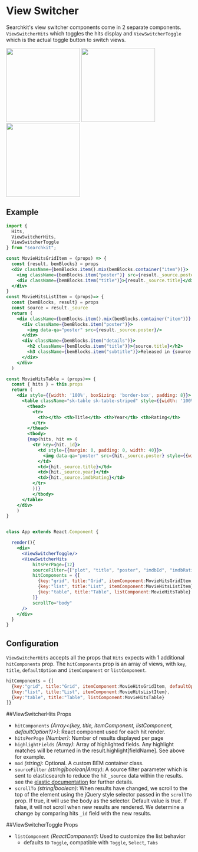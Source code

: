 # View Switcher
Searchkit's view switcher components come in 2 separate components. `ViewSwitcherHits` which toggles the hits display and `ViewSwitcherToggle` which is the actual toggle button to switch views.

<img src="./assets/view-switch-grid.png" height="200px"/>
<img src="./assets/view-switch-list.png" height="200px"/>
<img src="./assets/view-switch-table.png" height="200px"/>


## Example
```jsx
import {
  Hits,
  ViewSwitcherHits,
  ViewSwitcherToggle  
} from "searchkit";

const MovieHitsGridItem = (props) => {
  const {result, bemBlocks} = props
  <div className={bemBlocks.item().mix(bemBlocks.container("item"))}>
    <img className={bemBlocks.item("poster")} src={result._source.poster}/>
    <div className={bemBlocks.item("title")}>{result._source.title}</div>
  </div>
}
const MovieHitsListItem = (props)=> {
  const {bemBlocks, result} = props  
  const source = result._source
  return (
    <div className={bemBlocks.item().mix(bemBlocks.container("item"))} data-qa="hit">
      <div className={bemBlocks.item("poster")}>
        <img data-qa="poster" src={result._source.poster}/>
      </div>
      <div className={bemBlocks.item("details")}>
        <h2 className={bemBlocks.item("title")}>{source.title}</h2>
        <h3 className={bemBlocks.item("subtitle")}>Released in {source.year}, rated {source.imdbRating}/10</h3>        
      </div>
    </div>
  )

const MovieHitsTable = (props)=> {  
  const { hits } = this.props
  return (
    <div style={{width: '100%', boxSizing: 'border-box', padding: 8}}>
      <table className="sk-table sk-table-striped" style={{width: '100%', boxSizing: 'border-box'}}>
        <thead>
          <tr>
            <th></th> <th>Title</th> <th>Year</th> <th>Rating</th>
          </tr>
        </thead>
        <tbody>
        {map(hits, hit => (
          <tr key={hit._id}>
            <td style={{margin: 0, padding: 0, width: 40}}>
              <img data-qa="poster" src={hit._source.poster} style={{width: 40}}/>
            </td>
            <td>{hit._source.title}</td>
            <td>{hit._source.year}</td>
            <td>{hit._source.imdbRating}</td>
          </tr>
          ))}
          </tbody>
      </table>
    </div>
    )  
}


class App extends React.Component {

  render(){
    <div>
      <ViewSwitcherToggle/>
      <ViewSwitcherHits
          hitsPerPage={12}
          sourceFilter={["plot", "title", "poster", "imdbId", "imdbRating", "year"]}
          hitComponents = {[
            {key:"grid", title:"Grid", itemComponent:MovieHitsGridItem, defaultOption:true},
            {key:"list", title:"List", itemComponent:MovieHitsListItem},
            {key:"table", title:"Table", listComponent:MovieHitsTable}
          ]}
          scrollTo="body"
      />
    </div>
  }
}
```

## Configuration
`ViewSwitcherHits` accepts all the props that `Hits` expects with 1 additional `hitComponents` prop.
The `hitComponents` prop is an array of views, with `key`, `title`, `defaultOption` and `itemComponent` or `listComponent`.

```jsx
hitComponents = {[
  {key:"grid", title:"Grid", itemComponent:MovieHitsGridItem, defaultOption:true},
  {key:"list", title:"List", itemComponent:MovieHitsListItem},
  {key:"table", title:"Table", listComponent:MovieHitsTable}
]}
```

##ViewSwitcherHits Props
- `hitComponents` *(Array<{key, title, itemComponent, listComponent, defaultOption?}>)*: React component used for each hit render.
- `hitsPerPage` *(Number)*: Number of results displayed per page
- `highlightFields` *(Array<string>)*: Array of highlighted fields. Any highlight matches will be returned in the result.highlight[fieldName]. See above for example.
- `mod` *(string)*: Optional. A custom BEM container class.
- `sourceFilter` *(string|boolean|Array<string>)*: A source filter parameter which is sent to elasticsearch to reduce the hit `_source` data within the results. see the [elastic documentation](https://www.elastic.co/guide/en/elasticsearch/reference/current/search-request-source-filtering.html) for further details.
- `scrollTo` *(string|boolean)*: When results have changed, we scroll to the top of the element using the jQuery style selector passed in the `scrollTo` prop. If true, it will use the body as the selector.  Default value is true. If false, it will not scroll when new results are rendered. We determine a change by comparing hits `_id` field with the new results.

##ViewSwitcherToggle Props
- `listComponent` *(ReactComponent)*: Used to customize the list behavior
  - defaults to `Toggle`, compatible with `Toggle`, `Select`, `Tabs`
